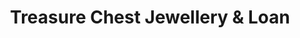---
title: "Treasure Chest Jewellery & Loan"
url: /port-alberni/treasure-chest-jewellery-und-loan/
shop: Schmuck
---